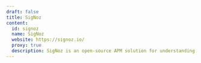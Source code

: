 ```yaml
---
draft: false
title: SigNoz
content:
  id: signoz
  name: SigNoz
  website: https://signoz.io/
  proxy: true
  description: SigNoz is an open-source APM solution for understanding issues in your applications and solving them quickly
---
```

